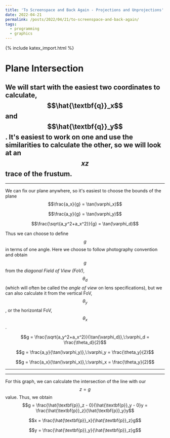 ```yaml
---
title: 'To Screenspace and Back Again - Projections and Unprojections'
date: 2022-04-21
permalink: /posts/2022/04/21/to-screenspace-and-back-again/
tags:
  - programming
  - graphics
---
```

{% include katex_import.html %}

Plane Intersection
======
We will start with the easiest two coordinates to calculate, $$\hat{\textbf{q}}_x$$ and $$\hat{\textbf{q}}_y$$. It's easiest to work on one and use the similarities to calculate the other, so we will look at an $$xz$$ trace of the frustum.
----
----
We can fix our plane anywhere, so it's easiest to choose the bounds of the plane
$$\frac{a_x}{g} = \tan(\varphi_x)$$

$$\frac{a_y}{g} = \tan(\varphi_y)$$

$$\frac{\sqrt{a_y^2+a_x^2}}{g} = \tan(\varphi_d)$$

Thus we can choose to define $$g$$ in terms of one angle. Here we choose to follow photography convention and obtain $$g$$ from the *diagonal Field of View (FoV)*, $$\theta_d$$ (which will often be called the *angle of view* on lens specifications), but we can also calculate it from the vertical FoV, $$\theta_y$$, or the horizontal FoV, $$\theta_x$$.

$$g = \frac{\sqrt{a_y^2+a_x^2}}{\tan(\varphi_d)},\:\varphi_d = \frac{\theta_d}{2}$$

$$g = \frac{a_y}{\tan(\varphi_y)},\:\varphi_y = \frac{\theta_y}{2}$$

$$g = \frac{a_x}{\tan(\varphi_x)},\:\varphi_x = \frac{\theta_y}{2}$$

----
----
For this graph, we can calculate the intersection of the line with our $$z = g$$ value. Thus, we obtain
$$g = \frac{\hat{\textbf{p}}_z - 0}{\hat{\textbf{p}}_y - 0}y = \frac{\hat{\textbf{p}}_z}{\hat{\textbf{p}}_y}y$$

$$x = \frac{\hat{\textbf{p}}_x}{\hat{\textbf{p}}_z}g$$

$$y = \frac{\hat{\textbf{p}}_y}{\hat{\textbf{p}}_z}g$$